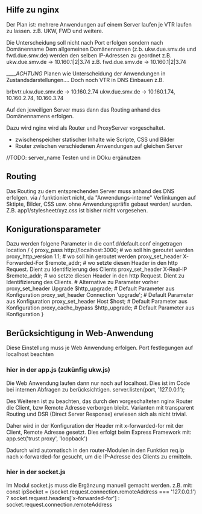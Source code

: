 ## Hilfe zu nginx
Der Plan ist: mehrere Anwendungen auf einem Server laufen je VTR laufen zu lassen.
z.B. UKW, FWD und weitere.

Die Unterscheidung soll nicht nach Port erfolgen sondern nach Domänenname
Dem allgemeinen Domänennamen (z.b. ukw.due.smv.de und fwd.due.smv.de) werden den selben IP-Adressen zu geordnet
z.B. ukw.due.smv.de -> 10.160.1|2|3.74
z.B. fwd.due.smv.de -> 10.160.1|2|3.74

_____ACHTUNG_
Planen wie Unterscheidung der Anwendungen in Zustandsdarstellungen....
Doch noch VTR in DNS Einbauen z.B.

brbvtr.ukw.due.smv.de -> 10.160.2.74
ukw.due.smv.de -> 10.160.1.74, 10.160.2.74, 10.160.3.74

Auf den jeweiligen Server muss dann das Routing anhand des Domänennamens erfolgen.

Dazu wird nginx wird als Router und ProxyServer vorgeschaltet.
 - zwischenspeicher statischer Inhalte wie Scripte, CSS und Bilder
 - Router zwischen verschiedenen Anwendungen auf gleichen Server

//TODO: server_name Testen und in DOku ergänutzen

## Routing
Das Routing zu dem entsprechenden Server muss anhand des DNS erfolgen.
via / funktioniert nicht, da "Anwendungs-interne" Verlinkungen auf Sktipte, Bilder, CSS usw.
ohne Anwendungspräfix gebaut werden/ wurden. Z.B. app1/stylesheet/xyz.css ist bisher nicht vorgesehen.
 

## Konigurationsparameter

Dazu werden folgene Parameter in die conf.d/default.conf eingetragen
location / {
         proxy_pass http://localhost:3000;                 # wo soll hin geroutet werden
         proxy_http_version 1.1;                           # wo soll hin geroutet werden
         proxy_set_header X-Forwarded-For $remote_addr;    # wo setzte diesen Header in den http Request. Dient zu Identifizierung des Clients
         proxy_set_header X-Real-IP $remote_addr;          # wo setzte diesen Header in den http Request. Dient zu Identifizierung des Clients.
                                                           # Alternative zu Parameter vorher
         proxy_set_header Upgrade $http_upgrade;           # Default Parameter aus Konfiguration
         proxy_set_header Connection 'upgrade';            # Default Parameter aus Konfiguration
         proxy_set_header Host $host;                      # Default Parameter aus Konfiguration
         proxy_cache_bypass $http_upgrade;                 # Default Parameter aus Konfiguration
}
## Berücksichtigung in Web-Anwendung
Diese Einstellung muss je Web Anwendung erfolgen.
Port festlegungen auf localhost beachten

### hier in der app.js (zukünfig ukw.js)
Die Web Anwendung laufen dann nur noch auf localhost. Dies ist im Code bei internen Abfragen zu berücksichtigen.
server.listen(port, '127.0.0.1');

Des Weiteren ist zu beachten, das durch den vorgeschalteten nginx Router die Client, bzw Remote Adresse verborgen bleibt.
Varianten mit transparent Routing und DSR (Direct Server Response) erwiesen sich als nicht trivial.

Daher wird in der Konfiguration der Header mit x-forwarded-for mit der Client, Remote Adresse gesetzt.
Dies erfolgt beim Express Framework mit:
app.set('trust proxy', 'loopback')

Dadurch wird automatisch in den router-Modulen in den Funktion req.ip nach x-forwarded-for gesucht,
um die IP-Adresse des Clients zu ermitteln.
### hier in der socket.js
Im Modul socket.js muss die Ergänzung manuell gemacht werden.
z.B. mit:
const ipSocket = (socket.request.connection.remoteAddress === '127.0.0.1') ? socket.request.headers['x-forwarded-for'] : socket.request.connection.remoteAddress
